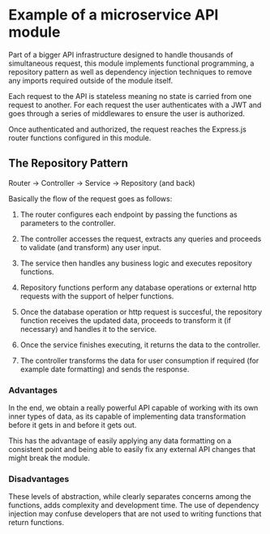 # Example of a microservice API module

Part of a bigger API infrastructure designed to handle thousands of simultaneous request, this module implements functional programming, a repository pattern as well as dependency injection techniques to remove any imports required outside of the module itself. 

Each request to the API is stateless meaning no state is carried from one request to another. For each request the user authenticates with a JWT and goes through a series of middlewares to ensure the user is authorized. 

Once authenticated and authorized, the request reaches the Express.js router functions configured in this module. 

## The Repository Pattern

Router -> Controller -> Service -> Repository (and back)

Basically the flow of the request goes as follows:

1. The router configures each endpoint by passing the functions as parameters to the controller.
2. The controller accesses the request, extracts any queries and proceeds to validate (and transform) any user input.
3. The service then handles any business logic and executes repository functions.
4. Repository functions perform any database operations or external http requests with the support of helper functions.

5. Once the database operation or http request is succesful, the repository function receives the updated data, proceeds to transform it (if necessary) and handles it to the service.
6. Once the service finishes executing, it returns the data to the controller.
7. The controller transforms the data for user consumption if required (for example date formatting) and sends the response.


### Advantages 

In the end, we obtain a really powerful API capable of working with its own inner types of data, as its capable of implementing data transformation before it gets in and before it gets out. 

This has the advantage of easily applying any data formatting on a consistent point and being able to easily fix any external API changes that might break the module.

### Disadvantages

These levels of abstraction, while clearly separates concerns among the functions, adds complexity and development time. The use of dependency injection may confuse developers that are not used to writing functions that return functions.
